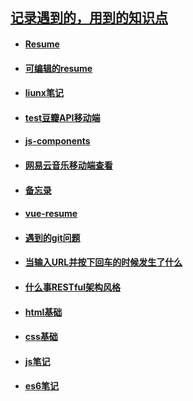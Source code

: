 ## [记录遇到的，用到的知识点](https://github.com/Composur/resume)


- #### __[Resume](https://github.com/Composur/resume/blob/master/blog/resume.md)__

- #### __[可编辑的resume](https://composur.github.io/vue-project/vue-resume/docs/index.html#/)__

- #### __[liunx笔记](https://github.com/Composur/resume/blob/master/blog/liunx.md)__

- #### __[test豆瓣API移动端](https://composur.github.io/resume/projects/douban-movie/index.html)__

- #### __[js-components](https://github.com/Composur/resume/tree/master/projects/js-component)__

- #### __[网易云音乐移动端查看](https://composur.github.io/resume/projects/music_163/index.html)__


- #### __[备忘录](https://github.com/Composur/resume/tree/master/projects/stickyNotes)__

- #### __[vue-resume](https://composur.github.io/resume/review/vue/resume04/dist/index.html)__

- #### __[遇到的git问题](https://github.com/Composur/resume/blob/master/blog/git_reset.md)__

- #### __[当输入URL并按下回车的时候发生了什么](https://github.com/Composur/resume/blob/master/blog/http.md)__

- #### __[什么事RESTful架构风格](https://github.com/Composur/resume/blob/master/blog/%E7%90%86%E8%A7%A3reset.md)__

- #### __[html基础](https://github.com/Composur/resume/blob/master/blog/html%E5%9F%BA%E7%A1%80.md)__

- #### __[css基础](https://github.com/Composur/resume/blob/master/blog/css.md)__

- #### __[js笔记](https://github.com/Composur/resume/blob/master/blog/js.md)__

- #### __[es6笔记](https://github.com/Composur/resume/blob/master/blog/es6.md)__
